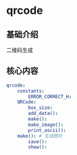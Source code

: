 # qrcode


## 基础介绍

二维码生成

## 核心内容
```yaml
qrcode:
    constants:
        ERROR_CORRECT_H:
    QRCode:
        box_size:
        add_data():
        make():
        make_image():
        print_ascii():
    make(): # 生成图片
        save():
        show():
```
